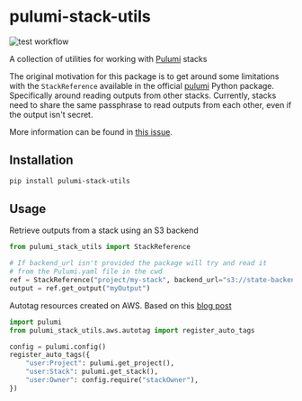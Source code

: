 # pulumi-stack-utils
![test workflow](https://github.com/rs21io/pulumi-stack-utils/actions/workflows/test.yml/badge.svg)

A collection of utilities for working with [Pulumi](https://pulumi.com) stacks

The original motivation for this package is to get around some limitations with the `StackReference`
available in the official [pulumi](https://pypi.org/project/pulumi/) Python package. Specifically around
reading outputs from other stacks. Currently, stacks need to share the same passphrase to read outputs
from each other, even if the output isn't secret.

More information can be found in [this issue](https://github.com/pulumi/pulumi/issues/2823).

## Installation

```bash
pip install pulumi-stack-utils
```

## Usage

Retrieve outputs from a stack using an S3 backend

```python
from pulumi_stack_utils import StackReference

# If backend_url isn't provided the package will try and read it
# from the Pulumi.yaml file in the cwd
ref = StackReference("project/my-stack", backend_url="s3://state-backend/prefix")
output = ref.get_output("myOutput")
```

Autotag resources created on AWS. Based on this [blog post](https://www.pulumi.com/blog/automatically-enforcing-aws-resource-tagging-policies/)

```python
import pulumi
from pulumi_stack_utils.aws.autotag import register_auto_tags

config = pulumi.config()
register_auto_tags({
    "user:Project": pulumi.get_project(),
    "user:Stack": pulumi.get_stack(),
    "user:Owner": config.require("stackOwner"),
})
```
